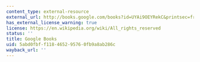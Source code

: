```yaml
---
content_type: external-resource
external_url: http://books.google.com/books?id=UYAi9OEYRekC&printsec=frontcover
has_external_license_warning: true
license: https://en.wikipedia.org/wiki/All_rights_reserved
status: ''
title: Google Books
uid: 5abd0fbf-f118-4652-9576-0fb9a8ab286c
wayback_url: ''
---
```

